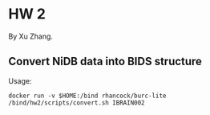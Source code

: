 # HW 2
By Xu Zhang.

## Convert NiDB data into BIDS structure

Usage:
```
docker run -v $HOME:/bind rhancock/burc-lite /bind/hw2/scripts/convert.sh IBRAIN002
```